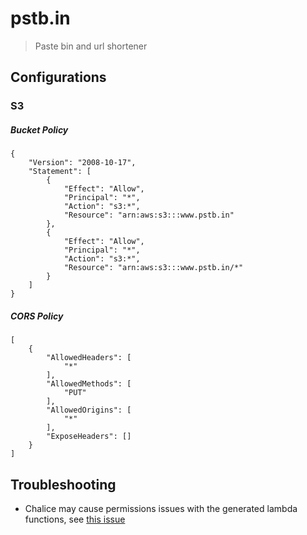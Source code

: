# pstb.in
> Paste bin and url shortener


## Configurations

### S3
##### Bucket Policy
```
{
    "Version": "2008-10-17",
    "Statement": [
        {
            "Effect": "Allow",
            "Principal": "*",
            "Action": "s3:*",
            "Resource": "arn:aws:s3:::www.pstb.in"
        },
        {
            "Effect": "Allow",
            "Principal": "*",
            "Action": "s3:*",
            "Resource": "arn:aws:s3:::www.pstb.in/*"
        }
    ]
}
```
##### CORS Policy
```
[
    {
        "AllowedHeaders": [
            "*"
        ],
        "AllowedMethods": [
            "PUT"
        ],
        "AllowedOrigins": [
            "*"
        ],
        "ExposeHeaders": []
    }
]
```

## Troubleshooting
* Chalice may cause permissions issues with the generated lambda functions, see [this issue](https://github.com/aws/chalice/issues/1606)
